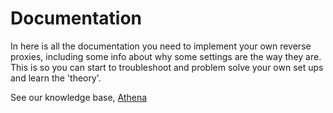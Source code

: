 # Documentation

In here is all the documentation you need to implement your own reverse proxies, including some info about why some settings are the way they are. This is so you can start to troubleshoot and problem solve your own set ups and learn the 'theory'.

See our knowledge base, [Athena](https://wiki.cybermonkey.net.au/Athena)
